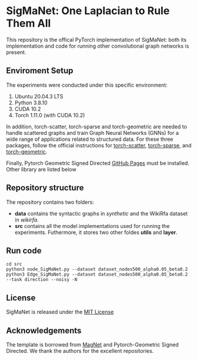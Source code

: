 # SigMaNet: One Laplacian to Rule Them All
This repository is the offical PyTorch implementation of SigMaNet: both its implementation and code for running other convolutional graph networks is present.

## Enviroment Setup
The experiments were conducted under this specific environment:

1. Ubuntu 20.04.3 LTS
2. Python 3.8.10
3. CUDA 10.2
4. Torch 1.11.0 (with CUDA 10.2)

In addition, torch-scatter, torch-sparse and torch-geometric are needed to handle scattered graphs and train Graph Neural Networks (GNNs) for a wide range of applications related to structured data. For these three packages, follow the official instructions for [torch-scatter](https://github.com/rusty1s/pytorch_scatter), [torch-sparse](https://github.com/rusty1s/pytorch_sparse), and [torch-geometric](https://pytorch-geometric.readthedocs.io/en/latest/notes/installation.html).

Finally, Pytorch Geometric Signed Directed [GitHub Pages](https://github.com/SherylHYX/pytorch_geometric_signed_directed) must be installed.
Other library are listed below

## Repository structure

The repository contains two folders:
- **data** contains the syntactic graphs in *synthetic* and the WikiRfa dataset in *wikirfa*.
- **src** contains all the model implementations used for running the experiments. Futhermore, it stores two other foldes **utils** and **layer**.

## Run code

```
cd src
python3 node_SigMaNet.py --dataset dataset_nodes500_alpha0.05_beta0.2
python3 Edge_SigMaNet.py --dataset dataset_nodes500_alpha0.05_beta0.2 --task direction --noisy -N
```


## License

SigMaNet is released under the [MIT License](https://choosealicense.com/licenses/mit/)

## Acknowledgements

The template is borrowed from [MagNet](https://github.com/matthew-hirn/magnet) and Pytorch-Geometric Signed Directed. We thank the authors for the excellent repositories.


